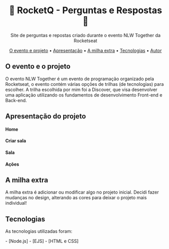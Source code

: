 <h1 align="center"> 💬 RocketQ - Perguntas e Respostas 💬</h1>
<p align="center"> Site de perguntas e repostas criado durante o evento NLW Together da Rocketseat</p>

<p align="center">
 <a href="#projeto">O evento e projeto</a> •
 <a href="#apresentacao">Apresentação</a> •  
 <a href="#extra">A milha extra</a> •
 <a href="#tecnologias">Tecnologias</a> •
 <a href="#autor">Autor</a>
</p>

<h2 id="projeto">O evento e o projeto</h2>
<p>O evento NLW Together é um evento de programação organizado pela Rocketseat, o evento contém
várias opções de trilhas (de tecnologias) para escolher. A trilha escolhida por mim foi a Discover, que visa
desenvolver uma aplicação utilizando os fundamentos de desenvolvimento Front-end e Back-end.</p>

<h2 id="apresentacao">Apresentação do projeto</h2>
<h4>Home</h4>
<h4>Criar sala</h4>
<h4>Sala</h4>
<h4>Ações</h4>

<h2 id="extra">A milha extra</h2>
A milha extra é adicionar ou modificar algo no projeto inicial.
Decidi fazer mudanças no design, alterando as cores para deixar o projeto mais individual!</p>

<h2 id="tecnologias">Tecnologias</h2>
<p>As tecnologias utilizadas foram: </p>
- [Node.js]
- [EJS]
- [HTML e CSS]
